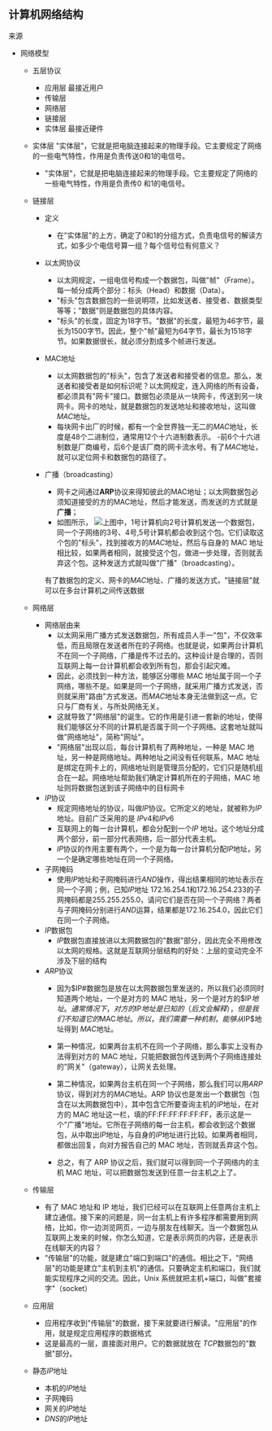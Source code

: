 ## 计算机网络结构
<a src="https://www.ruanyifeng.com/blog/2012/05/internet_protocol_suite_part_i.html
" style="text-decroation:none;">来源</a>
- 网络模型
    - 五层协议
        - 应用层 最接近用户
        - 传输层
        - 网络层
        - 链接层
        - 实体层 最接近硬件
    - 实体层 "实体层"，它就是把电脑连接起来的物理手段。它主要规定了网络的一些电气特性，作用是负责传送0和1的电信号。
        - "实体层"，它就是把电脑连接起来的物理手段。它主要规定了网络的一些电气特性，作用是负责传$0$
        和$1$的电信号。
    - 链接层
        - 定义
            - 在"实体层"的上方，确定了$0$和$1$的分组方式，负责电信号的解读方式，如多少个电信号算一组？每个信号位有何意义？
        - 以太网协议
            - 以太网规定，一组电信号构成一个数据包，叫做"帧"（Frame）。每一帧分成两个部分：标头（Head）和数据（Data）。
            - "标头"包含数据包的一些说明项，比如发送者、接受者、数据类型等等；"数据"则是数据包的具体内容。
            - "标头"的长度，固定为$18$字节。"数据"的长度，最短为$46$字节，最长为$1500$字节。因此，整个"帧"最短为$64$字节，最长为$1518$字节。如果数据很长，就必须分割成多个帧进行发送。
        - MAC地址
            - 以太网数据包的"标头"，包含了发送者和接受者的信息。那么，发送者和接受者是如何标识呢？以太网规定，连入网络的所有设备，都必须具有"网卡"接口。数据包必须是从一块网卡，传送到另一块网卡。网卡的地址，就是数据包的发送地址和接收地址，这叫做$MAC$地址。
            - 每块网卡出厂的时候，都有一个全世界独一无二的$MAC$地址，长度是$48$个二进制位，通常用$12$个十六进制数表示。
            -前$6$个十六进制数是厂商编号，后$6$个是该厂商的网卡流水号。有了$MAC$地址，就可以定位网卡和数据包的路径了。
        - 广播（broadcasting）
            - 网卡之间通过**ARP**协议来得知彼此的MAC地址；以太网数据包必须知道接受的方的MAC地址，然后才能发送，而发送的方式就是**广播**；
            - 如图所示， <img src="https://www.ruanyifeng.com/blogimg/asset/201205/bg2012052907.png">上图中，$1$号计算机向$2$号计算机发送一个数据包，同一个子网络的$3$号、$4$号,$5$号计算机都会收到这个包。它们读取这个包的"标头"，找到接收方的$MAC$地址，然后与自身的 MAC 地址相比较，如果两者相同，就接受这个包，做进一步处理，否则就丢弃这个包。这种发送方式就叫做"广播"（broadcasting）。

            有了数据包的定义、网卡的$MAC$地址、广播的发送方式，"链接层"就可以在多台计算机之间传送数据

    - 网络层
        - 网络层由来
            - 以太网采用广播方式发送数据包，所有成员人手一"包"，不仅效率低，而且局限在发送者所在的子网络。也就是说，如果两台计算机不在同一个子网络，广播是传不过去的。这种设计是合理的，否则互联网上每一台计算机都会收到所有包，那会引起灾难。
            - 因此，必须找到一种方法，能够区分哪些 MAC 地址属于同一个子网络，哪些不是。如果是同一个子网络，就采用广播方式发送，否则就采用"路由"方式发送。而$MAC$地址本身无法做到这一点。它只与厂商有关，与所处网络无关。
            - 这就导致了"网络层"的诞生。它的作用是引进一套新的地址，使得我们能够区分不同的计算机是否属于同一个子网络。这套地址就叫做"网络地址"，简称"网址"。
            - "网络层"出现以后，每台计算机有了两种地址，一种是 MAC 地址，另一种是网络地址。两种地址之间没有任何联系，MAC 地址是绑定在网卡上的，网络地址则是管理员分配的，它们只是随机组合在一起。网络地址帮助我们确定计算机所在的子网络，MAC 地址则将数据包送到该子网络中的目标网卡
        - $IP$协议
            - 规定网络地址的协议，叫做$IP$协议。它所定义的地址，就被称为$IP$地址。目前广泛采用的是 $IPv4$和$IPv6$
            - 互联网上的每一台计算机，都会分配到一个$IP$ 地址。这个地址分成两个部分，前一部分代表网络，后一部分代表主机。
            - $IP$协议的作用主要有两个，一个是为每一台计算机分配$IP$地址，另一个是确定哪些地址在同一个子网络。
        - 子网掩码
            - 使用$IP$地址和子网掩码进行$AND$操作，得出结果相同的地址表示在同一个子网；例，已知$IP$地址 $172.16.254.1$和$172.16.254.233$的子网掩码都是$255.255.255.0$，请问它们是否在同一个子网络？两者与子网掩码分别进行$AND$运算，结果都是$172.16.254.0$，因此它们在同一个子网络。
        - $IP$数据包
            - $IP$数据包直接放进以太网数据包的"数据"部分，因此完全不用修改以太网的规格。这就是互联网分层结构的好处：上层的变动完全不涉及下层的结构
        - $ARP$协议
            - 因为$IP#数据包是放在以太网数据包里发送的，所以我们必须同时知道两个地址，一个是对方的 MAC 地址，另一个是对方的$IP$地址。通常情况下，对方的$IP$地址是已知的（后文会解释），但是我们不知道它的$MAC$地址。所以，我们需要一种机制，能够从$IP$地址得到 $MAC$地址。

            - 第一种情况，如果两台主机不在同一个子网络，那么事实上没有办法得到对方的 MAC 地址，只能把数据包传送到两个子网络连接处的"网关"（gateway），让网关去处理。

            - 第二种情况，如果两台主机在同一个子网络，那么我们可以用$ARP$协议，得到对方的$MAC$地址。ARP 协议也是发出一个数据包（包含在以太网数据包中），其中包含它所要查询主机的$IP$地址，在对方的 MAC 地址这一栏，填的FF:FF:FF:FF:FF:FF，表示这是一个"广播"地址。它所在子网络的每一台主机，都会收到这个数据包，从中取出$IP$地址，与自身的$IP$地址进行比较。如果两者相同，都做出回复，向对方报告自己的 MAC 地址，否则就丢弃这个包。

            - 总之，有了 ARP 协议之后，我们就可以得到同一个子网络内的主机 MAC 地址，可以把数据包发送到任意一台主机之上了。

    - 传输层
        - 有了 MAC 地址和 IP 地址，我们已经可以在互联网上任意两台主机上建立通信。接下来的问题是，同一台主机上有许多程序都需要用到网络，比如，你一边浏览网页，一边与朋友在线聊天。当一个数据包从互联网上发来的时候，你怎么知道，它是表示网页的内容，还是表示在线聊天的内容？
        - "传输层"的功能，就是建立"端口到端口"的通信。相比之下，"网络层"的功能是建立"主机到主机"的通信。只要确定主机和端口，我们就能实现程序之间的交流。因此，Unix 系统就把主机+端口，叫做"套接字"（socket）
    - 应用层
        - 应用程序收到"传输层"的数据，接下来就要进行解读。"应用层"的作用，就是规定应用程序的数据格式
        - 这是最高的一层，直接面对用户。它的数据就放在 $TCP$数据包的"数据"部分。
    - 静态$IP$地址
        - 本机的$IP$地址
        - 子网掩码
        - 网关的$IP$地址
        - $DNS$的$IP$地址

